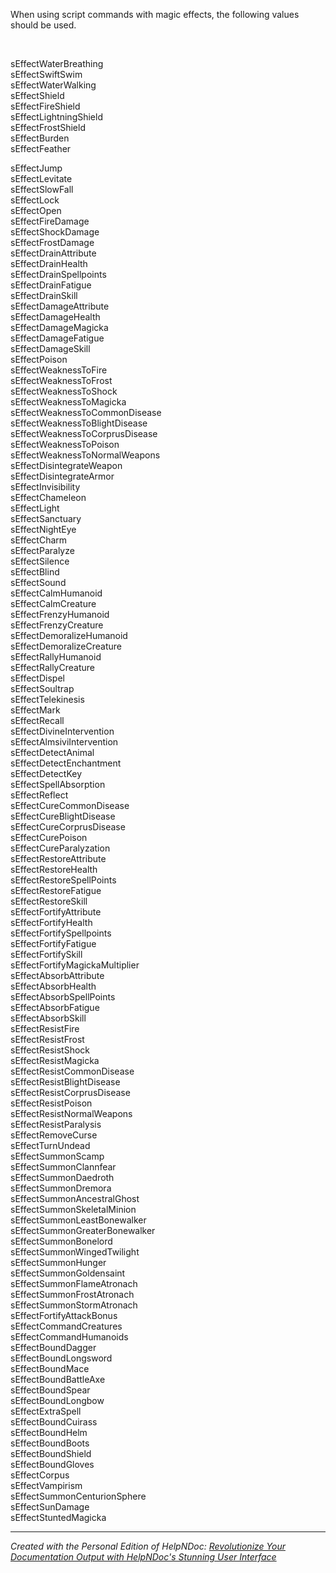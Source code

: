 # 

&nbsp;

When using script commands with magic effects, the following values should be used.

&nbsp;

sEffectWaterBreathing   \
sEffectSwiftSwim\
sEffectWaterWalking\
sEffectShield\
sEffectFireShield\
sEffectLightningShield\
sEffectFrostShield   \
sEffectBurden  \
sEffectFeather

sEffectJump\
sEffectLevitate\
sEffectSlowFall\
sEffectLock   \
sEffectOpen\
sEffectFireDamage\
sEffectShockDamage\
sEffectFrostDamage\
sEffectDrainAttribute\
sEffectDrainHealth     \
sEffectDrainSpellpoints\
sEffectDrainFatigue \
sEffectDrainSkill   \
sEffectDamageAttribute\
sEffectDamageHealth    \
sEffectDamageMagicka\
sEffectDamageFatigue\
sEffectDamageSkill  \
sEffectPoison\
sEffectWeaknessToFire\
sEffectWeaknessToFrost\
sEffectWeaknessToShock\
sEffectWeaknessToMagicka\
sEffectWeaknessToCommonDisease\
sEffectWeaknessToBlightDisease\
sEffectWeaknessToCorprusDisease\
sEffectWeaknessToPoison\
sEffectWeaknessToNormalWeapons\
sEffectDisintegrateWeapon\
sEffectDisintegrateArmor  \
sEffectInvisibility\
sEffectChameleon\
sEffectLight\
sEffectSanctuary\
sEffectNightEye\
sEffectCharm     \
sEffectParalyze\
sEffectSilence      \
sEffectBlind     \
sEffectSound\
sEffectCalmHumanoid\
sEffectCalmCreature    \
sEffectFrenzyHumanoid\
sEffectFrenzyCreature    \
sEffectDemoralizeHumanoid\
sEffectDemoralizeCreature\
sEffectRallyHumanoid\
sEffectRallyCreature    \
sEffectDispel\
sEffectSoultrap\
sEffectTelekinesis\
sEffectMark\
sEffectRecall\
sEffectDivineIntervention\
sEffectAlmsiviIntervention\
sEffectDetectAnimal\
sEffectDetectEnchantment\
sEffectDetectKey\
sEffectSpellAbsorption\
sEffectReflect\
sEffectCureCommonDisease\
sEffectCureBlightDisease\
sEffectCureCorprusDisease\
sEffectCurePoison\
sEffectCureParalyzation\
sEffectRestoreAttribute\
sEffectRestoreHealth    \
sEffectRestoreSpellPoints\
sEffectRestoreFatigue \
sEffectRestoreSkill \
sEffectFortifyAttribute\
sEffectFortifyHealth   \
sEffectFortifySpellpoints\
sEffectFortifyFatigue \
sEffectFortifySkill  \
sEffectFortifyMagickaMultiplier\
sEffectAbsorbAttribute\
sEffectAbsorbHealth    \
sEffectAbsorbSpellPoints\
sEffectAbsorbFatigue \
sEffectAbsorbSkill  \
sEffectResistFire\
sEffectResistFrost\
sEffectResistShock\
sEffectResistMagicka\
sEffectResistCommonDisease\
sEffectResistBlightDisease\
sEffectResistCorprusDisease\
sEffectResistPoison\
sEffectResistNormalWeapons\
sEffectResistParalysis\
sEffectRemoveCurse\
sEffectTurnUndead     \
sEffectSummonScamp\
sEffectSummonClannfear\
sEffectSummonDaedroth\
sEffectSummonDremora\
sEffectSummonAncestralGhost\
sEffectSummonSkeletalMinion\
sEffectSummonLeastBonewalker\
sEffectSummonGreaterBonewalker\
sEffectSummonBonelord\
sEffectSummonWingedTwilight\
sEffectSummonHunger\
sEffectSummonGoldensaint\
sEffectSummonFlameAtronach\
sEffectSummonFrostAtronach\
sEffectSummonStormAtronach\
sEffectFortifyAttackBonus\
sEffectCommandCreatures   \
sEffectCommandHumanoids  \
sEffectBoundDagger\
sEffectBoundLongsword\
sEffectBoundMace\
sEffectBoundBattleAxe\
sEffectBoundSpear  \
sEffectBoundLongbow\
sEffectExtraSpell\
sEffectBoundCuirass\
sEffectBoundHelm    \
sEffectBoundBoots\
sEffectBoundShield\
sEffectBoundGloves\
sEffectCorpus\
sEffectVampirism\
sEffectSummonCenturionSphere\
sEffectSunDamage\
sEffectStuntedMagicka


***
_Created with the Personal Edition of HelpNDoc: [Revolutionize Your Documentation Output with HelpNDoc's Stunning User Interface](<https://www.helpndoc.com/feature-tour/stunning-user-interface/>)_

